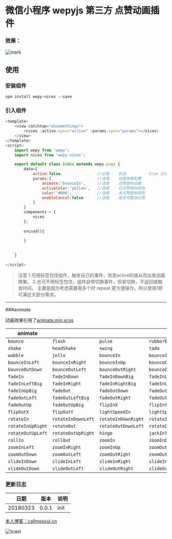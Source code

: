 # 微信小程序 wepyjs 第三方 点赞动画插件

### 效果：
![mark](http://oyz3pjs26.bkt.clouddn.com/blog/180323/8fBFEJD3c8.gif)






## 使用

### 安装组件
```
npm install wepy-nices --save
```

### 引入组件
```javascript
<template>
    <view catchtap="dosomethings">
        <nices :active.sync="active" :params.sync="params"></nices>
    </view>
</template>
<script>
    import wepy from 'wepy';
    import nices from 'wepy-nices';

    export default class Index extends wepy.page {
        data={
            active:false,               //必填    状态          true 已点赞 false为点赞
            params:{                    //选填    动画效果配置
                animate:'bounceIn',     //选填    点赞图标动画
                activeColor:'yellow',   //选填    已点赞图标颜色
                color:'#000',           //选填    未点赞图标颜色
                enableCancel:false      //选填    是否可取消点赞
            }
        }
        components = {
            nices
        };
        
        onLoad(){
            
        }
        
       
    }
    
</script>
```
> 注意
> 1.可用标签包住组件，触发自己的事件，改变active的值从而出发动画效果。
> 2.也可不用标签包住，组件自带切换事件，但紧切换，不返回或触发时间。
> 主要是因为考虑需要用多个时 repeat 更方便操作。所以使用1即可满足大部分需求。

---------------------------------------

###animate

动画效果引用了[animate.min.scss](https://daneden.github.io/animate.css/)

| animate        |                    |                     |                      |
| ----------------- | ------------------ | ------------------- | -------------------- |
| `bounce`          | `flash`            | `pulse`             | `rubberBand`         |
| `shake`           | `headShake`        | `swing`             | `tada`               |
| `wobble`          | `jello`            | `bounceIn`          | `bounceInDown`       |
| `bounceInLeft`    | `bounceInRight`    | `bounceInUp`        | `bounceOut`          |
| `bounceOutDown`   | `bounceOutLeft`    | `bounceOutRight`    | `bounceOutUp`        |
| `fadeIn`          | `fadeInDown`       | `fadeInDownBig`     | `fadeInLeft`         |
| `fadeInLeftBig`   | `fadeInRight`      | `fadeInRightBig`    | `fadeInUp`           |
| `fadeInUpBig`     | `fadeOut`          | `fadeOutDown`       | `fadeOutDownBig`     |
| `fadeOutLeft`     | `fadeOutLeftBig`   | `fadeOutRight`      | `fadeOutRightBig`    |
| `fadeOutUp`       | `fadeOutUpBig`     | `flipInX`           | `flipInY`            |
| `flipOutX`        | `flipOutY`         | `lightSpeedIn`      | `lightSpeedOut`      |
| `rotateIn`        | `rotateInDownLeft` | `rotateInDownRight` | `rotateInUpLeft`     |
| `rotateInUpRight` | `rotateOut`        | `rotateOutDownLeft` | `rotateOutDownRight` |
| `rotateOutUpLeft` | `rotateOutUpRight` | `hinge`             | `jackInTheBox`       |
| `rollIn`          | `rollOut`          | `zoomIn`            | `zoomInDown`         |
| `zoomInLeft`      | `zoomInRight`      | `zoomInUp`          | `zoomOut`            |
| `zoomOutDown`     | `zoomOutLeft`      | `zoomOutRight`      | `zoomOutUp`          |
| `slideInDown`     | `slideInLeft`      | `slideInRight`      | `slideInUp`          |
| `slideOutDown`    | `slideOutLeft`     | `slideOutRight`     | `slideOutUp`         |




### 更新日志
|        日期        |   版本             |       说明        |  
| ----------------- | ------------------ | -------------------| 
| 20180323        | 0.0.1           | init           | `


[本人博客：callmesoul.cn](http://callmesoul.cn)

![toast](http://nowechat.oss-cn-shenzhen.aliyuncs.com/qrcode_for_gh_b4c00b84720c_258.jpg)


